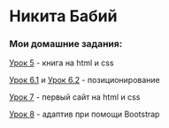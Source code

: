 # Никита Бабий
### Мои домашние задания:

[Урок 5](https://kitvitalevich.github.io/lesson_5/ "Готовая домашка") - книга на html и css

[Урок 6.1](https://kitvitalevich.github.io/lesson_6/frame/) и [Урок 6.2](https://kitvitalevich.github.io/lesson_5/header/) - позиционирование

[Урок 7](https://kitvitalevich.github.io/lesson_7/) - первый сайт на html и css

[Урок 8](https://kitvitalevich.github.io/lesson_5/) - адаптив при помощи Bootstrap
